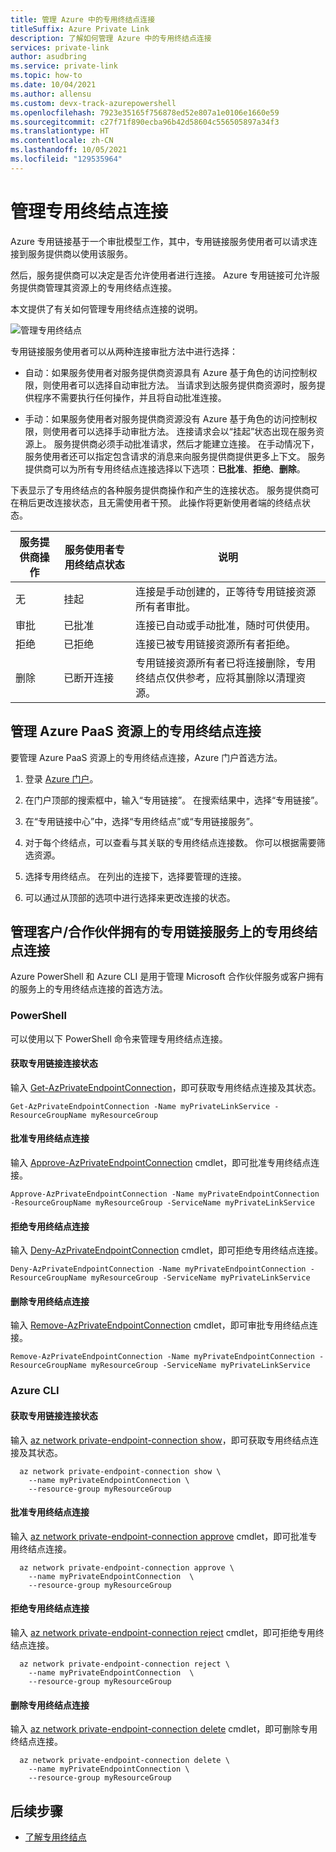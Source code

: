 ```yaml
---
title: 管理 Azure 中的专用终结点连接
titleSuffix: Azure Private Link
description: 了解如何管理 Azure 中的专用终结点连接
services: private-link
author: asudbring
ms.service: private-link
ms.topic: how-to
ms.date: 10/04/2021
ms.author: allensu
ms.custom: devx-track-azurepowershell
ms.openlocfilehash: 7923e35165f756878ed52e807a1e0106e1660e59
ms.sourcegitcommit: c27f71f890ecba96b42d58604c556505897a34f3
ms.translationtype: HT
ms.contentlocale: zh-CN
ms.lasthandoff: 10/05/2021
ms.locfileid: "129535964"
---
```

# <a name="manage-a-private-endpoint-connection"></a>管理专用终结点连接

Azure 专用链接基于一个审批模型工作，其中，专用链接服务使用者可以请求连接到服务提供商以使用该服务。 

然后，服务提供商可以决定是否允许使用者进行连接。 Azure 专用链接可允许服务提供商管理其资源上的专用终结点连接。 

本文提供了有关如何管理专用终结点连接的说明。

![管理专用终结点](media/manage-private-endpoint/manage-private-endpoint.png)

专用链接服务使用者可以从两种连接审批方法中进行选择：

- 自动：如果服务使用者对服务提供商资源具有 Azure 基于角色的访问控制权限，则使用者可以选择自动审批方法。 当请求到达服务提供商资源时，服务提供程序不需要执行任何操作，并且将自动批准连接。 

- 手动：如果服务使用者对服务提供商资源没有 Azure 基于角色的访问控制权限，则使用者可以选择手动审批方法。 连接请求会以“挂起”状态出现在服务资源上。 服务提供商必须手动批准请求，然后才能建立连接。 在手动情况下，服务使用者还可以指定包含请求的消息来向服务提供商提供更多上下文。 服务提供商可以为所有专用终结点连接选择以下选项：**已批准**、**拒绝**、**删除**。

下表显示了专用终结点的各种服务提供商操作和产生的连接状态。 服务提供商可在稍后更改连接状态，且无需使用者干预。 此操作将更新使用者端的终结点状态。 


| 服务提供商操作  | 服务使用者专用终结点状态 | 说明 |
|---------|---------|---------|
| 无    |    挂起     |    连接是手动创建的，正等待专用链接资源所有者审批。       |
| 审批    |  已批准       |  连接已自动或手动批准，随时可供使用。     |
| 拒绝     | 已拒绝        | 连接已被专用链接资源所有者拒绝。        |
| 删除    |  已断开连接       | 专用链接资源所有者已将连接删除，专用终结点仅供参考，应将其删除以清理资源。        |

## <a name="manage-private-endpoint-connections-on-azure-paas-resources"></a>管理 Azure PaaS 资源上的专用终结点连接

要管理 Azure PaaS 资源上的专用终结点连接，Azure 门户首选方法。 

1. 登录 [Azure 门户](https://portal.azure.com)。

2. 在门户顶部的搜索框中，输入“专用链接”。 在搜索结果中，选择“专用链接”。

3. 在“专用链接中心”中，选择“专用终结点”或“专用链接服务”。

4. 对于每个终结点，可以查看与其关联的专用终结点连接数。 你可以根据需要筛选资源。

5. 选择专用终结点。  在列出的连接下，选择要管理的连接。 

6. 可以通过从顶部的选项中进行选择来更改连接的状态。

## <a name="manage-private-endpoint-connections-on-a-customerpartner-owned-private-link-service"></a>管理客户/合作伙伴拥有的专用链接服务上的专用终结点连接

Azure PowerShell 和 Azure CLI 是用于管理 Microsoft 合作伙伴服务或客户拥有的服务上的专用终结点连接的首选方法。 
 
### <a name="powershell"></a>PowerShell 
  
可以使用以下 PowerShell 命令来管理专用终结点连接。  

#### <a name="get-private-link-connection-states"></a>获取专用链接连接状态 

输入 [Get-AzPrivateEndpointConnection](/powershell/module/az.network/get-azprivateendpointconnection)，即可获取专用终结点连接及其状态。  

```azurepowershell
Get-AzPrivateEndpointConnection -Name myPrivateLinkService -ResourceGroupName myResourceGroup 
```
 
#### <a name="approve-a-private-endpoint-connection"></a>批准专用终结点连接 
 
输入 [Approve-AzPrivateEndpointConnection](/powershell/module/az.network/approve-azprivateendpointconnection) cmdlet，即可批准专用终结点连接。 
 
```azurepowershell
Approve-AzPrivateEndpointConnection -Name myPrivateEndpointConnection -ResourceGroupName myResourceGroup -ServiceName myPrivateLinkService
```
 
#### <a name="deny-private-endpoint-connection"></a>拒绝专用终结点连接 
 
输入 [Deny-AzPrivateEndpointConnection](/powershell/module/az.network/deny-azprivateendpointconnection) cmdlet，即可拒绝专用终结点连接。 

```azurepowershell
Deny-AzPrivateEndpointConnection -Name myPrivateEndpointConnection -ResourceGroupName myResourceGroup -ServiceName myPrivateLinkService 
```

#### <a name="remove-private-endpoint-connection"></a>删除专用终结点连接 
 
输入 [Remove-AzPrivateEndpointConnection](/powershell/module/az.network/remove-azprivateendpointconnection) cmdlet，即可审批专用终结点连接。 

```azurepowershell
Remove-AzPrivateEndpointConnection -Name myPrivateEndpointConnection -ResourceGroupName myResourceGroup -ServiceName myPrivateLinkService
```
 
### <a name="azure-cli"></a>Azure CLI 
 
#### <a name="get-private-link-connection-states"></a>获取专用链接连接状态 

输入 [az network private-endpoint-connection show](/cli/azure/network/private-endpoint-connection#az_network_private_endpoint_connection_show)，即可获取专用终结点连接及其状态。  

```azurecli
  az network private-endpoint-connection show \
    --name myPrivateEndpointConnection \
    --resource-group myResourceGroup
```
 
#### <a name="approve-a-private-endpoint-connection"></a>批准专用终结点连接 
 
输入 [az network private-endpoint-connection approve](/cli/azure/network/private-endpoint-connection#az_network_private_endpoint_connection_approve) cmdlet，即可批准专用终结点连接。 
 
```azurecli
  az network private-endpoint-connection approve \
    --name myPrivateEndpointConnection  \
    --resource-group myResourceGroup
```
 
#### <a name="deny-private-endpoint-connection"></a>拒绝专用终结点连接 
 
输入 [az network private-endpoint-connection reject](/cli/azure/network/private-endpoint-connection#az_network_private_endpoint_connection_reject) cmdlet，即可拒绝专用终结点连接。 

```azurecli
  az network private-endpoint-connection reject \
    --name myPrivateEndpointConnection  \
    --resource-group myResourceGroup
```

#### <a name="remove-private-endpoint-connection"></a>删除专用终结点连接 
 
输入 [az network private-endpoint-connection delete](/cli/azure/network/private-endpoint-connection#az_network_private_endpoint_connection_delete) cmdlet，即可删除专用终结点连接。 

```azurecli
  az network private-endpoint-connection delete \
    --name myPrivateEndpointConnection \
    --resource-group myResourceGroup
```

## <a name="next-steps"></a>后续步骤
- [了解专用终结点](private-endpoint-overview.md)
 
